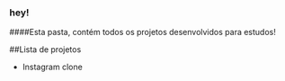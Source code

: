 ### hey!

####Esta pasta, contém todos os projetos desenvolvidos para estudos!

##Lista de projetos

- Instagram clone

